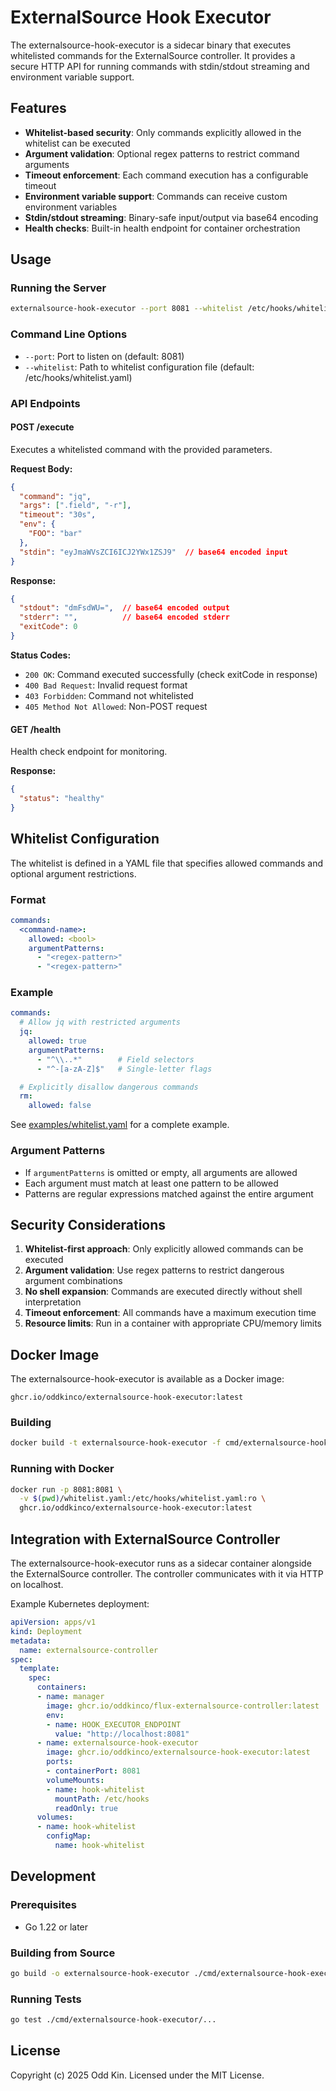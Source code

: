 # ExternalSource Hook Executor

The externalsource-hook-executor is a sidecar binary that executes whitelisted commands for the ExternalSource controller. It provides a secure HTTP API for running commands with stdin/stdout streaming and environment variable support.

## Features

- **Whitelist-based security**: Only commands explicitly allowed in the whitelist can be executed
- **Argument validation**: Optional regex patterns to restrict command arguments
- **Timeout enforcement**: Each command execution has a configurable timeout
- **Environment variable support**: Commands can receive custom environment variables
- **Stdin/stdout streaming**: Binary-safe input/output via base64 encoding
- **Health checks**: Built-in health endpoint for container orchestration

## Usage

### Running the Server

```bash
externalsource-hook-executor --port 8081 --whitelist /etc/hooks/whitelist.yaml
```

### Command Line Options

- `--port`: Port to listen on (default: 8081)
- `--whitelist`: Path to whitelist configuration file (default: /etc/hooks/whitelist.yaml)

### API Endpoints

#### POST /execute

Executes a whitelisted command with the provided parameters.

**Request Body:**

```json
{
  "command": "jq",
  "args": [".field", "-r"],
  "timeout": "30s",
  "env": {
    "FOO": "bar"
  },
  "stdin": "eyJmaWVsZCI6ICJ2YWx1ZSJ9"  // base64 encoded input
}
```

**Response:**

```json
{
  "stdout": "dmFsdWU=",  // base64 encoded output
  "stderr": "",          // base64 encoded stderr
  "exitCode": 0
}
```

**Status Codes:**

- `200 OK`: Command executed successfully (check exitCode in response)
- `400 Bad Request`: Invalid request format
- `403 Forbidden`: Command not whitelisted
- `405 Method Not Allowed`: Non-POST request

#### GET /health

Health check endpoint for monitoring.

**Response:**

```json
{
  "status": "healthy"
}
```

## Whitelist Configuration

The whitelist is defined in a YAML file that specifies allowed commands and optional argument restrictions.

### Format

```yaml
commands:
  <command-name>:
    allowed: <bool>
    argumentPatterns:
      - "<regex-pattern>"
      - "<regex-pattern>"
```

### Example

```yaml
commands:
  # Allow jq with restricted arguments
  jq:
    allowed: true
    argumentPatterns:
      - "^\\..*"        # Field selectors
      - "^-[a-zA-Z]$"   # Single-letter flags

  # Explicitly disallow dangerous commands
  rm:
    allowed: false
```

See [examples/whitelist.yaml](examples/whitelist.yaml) for a complete example.

### Argument Patterns

- If `argumentPatterns` is omitted or empty, all arguments are allowed
- Each argument must match at least one pattern to be allowed
- Patterns are regular expressions matched against the entire argument

## Security Considerations

1. **Whitelist-first approach**: Only explicitly allowed commands can be executed
2. **Argument validation**: Use regex patterns to restrict dangerous argument combinations
3. **No shell expansion**: Commands are executed directly without shell interpretation
4. **Timeout enforcement**: All commands have a maximum execution time
5. **Resource limits**: Run in a container with appropriate CPU/memory limits

## Docker Image

The externalsource-hook-executor is available as a Docker image:

```
ghcr.io/oddkinco/externalsource-hook-executor:latest
```

### Building

```bash
docker build -t externalsource-hook-executor -f cmd/externalsource-hook-executor/Dockerfile .
```

### Running with Docker

```bash
docker run -p 8081:8081 \
  -v $(pwd)/whitelist.yaml:/etc/hooks/whitelist.yaml:ro \
  ghcr.io/oddkinco/externalsource-hook-executor:latest
```

## Integration with ExternalSource Controller

The externalsource-hook-executor runs as a sidecar container alongside the ExternalSource controller. The controller communicates with it via HTTP on localhost.

Example Kubernetes deployment:

```yaml
apiVersion: apps/v1
kind: Deployment
metadata:
  name: externalsource-controller
spec:
  template:
    spec:
      containers:
      - name: manager
        image: ghcr.io/oddkinco/flux-externalsource-controller:latest
        env:
        - name: HOOK_EXECUTOR_ENDPOINT
          value: "http://localhost:8081"
      - name: externalsource-hook-executor
        image: ghcr.io/oddkinco/externalsource-hook-executor:latest
        ports:
        - containerPort: 8081
        volumeMounts:
        - name: hook-whitelist
          mountPath: /etc/hooks
          readOnly: true
      volumes:
      - name: hook-whitelist
        configMap:
          name: hook-whitelist
```

## Development

### Prerequisites

- Go 1.22 or later

### Building from Source

```bash
go build -o externalsource-hook-executor ./cmd/externalsource-hook-executor
```

### Running Tests

```bash
go test ./cmd/externalsource-hook-executor/...
```

## License

Copyright (c) 2025 Odd Kin. Licensed under the MIT License.

